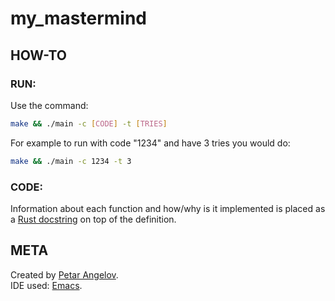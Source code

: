 # my_mastermind

## HOW-TO
### RUN:

Use the command:
```sh
make && ./main -c [CODE] -t [TRIES]
```

For example to run with code "1234" and have 3 tries you would do:
```sh
make && ./main -c 1234 -t 3
```

### CODE:
Information about each function and how/why is it implemented is placed as a [Rust docstring](https://doc.rust-lang.org/rust-by-example/meta/doc.html) on top of the definition. 

## META
Created by [Petar Angelov](https://www.github.com/Shannarra).  
IDE used: [Emacs](https://emacs.org/).
